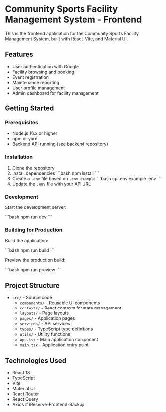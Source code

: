 # Community Sports Facility Management System - Frontend

This is the frontend application for the Community Sports Facility Management System, built with React, Vite, and Material UI.

## Features

- User authentication with Google
- Facility browsing and booking
- Event registration
- Maintenance reporting
- User profile management
- Admin dashboard for facility management

## Getting Started

### Prerequisites

- Node.js 16.x or higher
- npm or yarn
- Backend API running (see backend repository)

### Installation

1. Clone the repository
2. Install dependencies
   \`\`\`bash
   npm install
   \`\`\`
3. Create a `.env` file based on `.env.example`
   \`\`\`bash
   cp .env.example .env
   \`\`\`
4. Update the `.env` file with your API URL

### Development

Start the development server:

\`\`\`bash
npm run dev
\`\`\`

### Building for Production

Build the application:

\`\`\`bash
npm run build
\`\`\`

Preview the production build:

\`\`\`bash
npm run preview
\`\`\`

## Project Structure

- `src/` - Source code
  - `components/` - Reusable UI components
  - `contexts/` - React contexts for state management
  - `layouts/` - Page layouts
  - `pages/` - Application pages
  - `services/` - API services
  - `types/` - TypeScript type definitions
  - `utils/` - Utility functions
  - `App.tsx` - Main application component
  - `main.tsx` - Application entry point

## Technologies Used

- React 18
- TypeScript
- Vite
- Material UI
- React Router
- React Query
- Axios
#   i R e s e r v e - F r o n t e n d - B a c k u p  
 